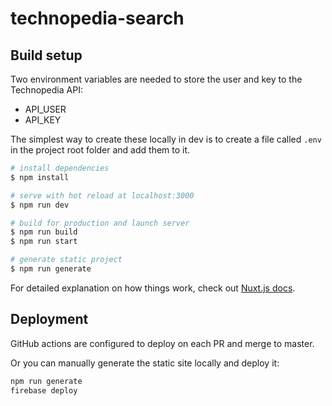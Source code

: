 # technopedia-search

## Build setup

Two environment variables are needed to store the user and key to the Technopedia API:

- API_USER
- API_KEY

The simplest way to create these locally in dev is to create a file called `.env` in the project root folder and add them to it.

```bash
# install dependencies
$ npm install

# serve with hot reload at localhost:3000
$ npm run dev

# build for production and launch server
$ npm run build
$ npm run start

# generate static project
$ npm run generate
```

For detailed explanation on how things work, check out [Nuxt.js docs](https://nuxtjs.org).

## Deployment

GitHub actions are configured to deploy on each PR and merge to master.

Or you can manually generate the static site locally and deploy it:

```bash
npm run generate
firebase deploy
```